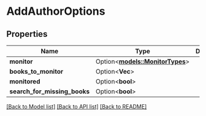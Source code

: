 # AddAuthorOptions

## Properties

Name | Type | Description | Notes
------------ | ------------- | ------------- | -------------
**monitor** | Option<[**models::MonitorTypes**](MonitorTypes.md)> |  | [optional]
**books_to_monitor** | Option<**Vec<String>**> |  | [optional]
**monitored** | Option<**bool**> |  | [optional]
**search_for_missing_books** | Option<**bool**> |  | [optional]

[[Back to Model list]](../README.md#documentation-for-models) [[Back to API list]](../README.md#documentation-for-api-endpoints) [[Back to README]](../README.md)


